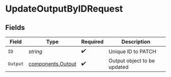 # UpdateOutputByIDRequest


## Fields

| Field                                                  | Type                                                   | Required                                               | Description                                            |
| ------------------------------------------------------ | ------------------------------------------------------ | ------------------------------------------------------ | ------------------------------------------------------ |
| `ID`                                                   | *string*                                               | :heavy_check_mark:                                     | Unique ID to PATCH                                     |
| `Output`                                               | [components.Output](../../models/components/output.md) | :heavy_check_mark:                                     | Output object to be updated                            |